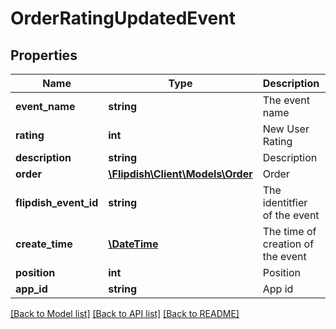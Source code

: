 # OrderRatingUpdatedEvent

## Properties
Name | Type | Description | Notes
------------ | ------------- | ------------- | -------------
**event_name** | **string** | The event name | [optional] 
**rating** | **int** | New User Rating | [optional] 
**description** | **string** | Description | [optional] 
**order** | [**\Flipdish\Client\Models\Order**](Order.md) | Order | [optional] 
**flipdish_event_id** | **string** | The identitfier of the event | [optional] 
**create_time** | [**\DateTime**](\DateTime.md) | The time of creation of the event | [optional] 
**position** | **int** | Position | [optional] 
**app_id** | **string** | App id | [optional] 

[[Back to Model list]](../README.md#documentation-for-models) [[Back to API list]](../README.md#documentation-for-api-endpoints) [[Back to README]](../README.md)


